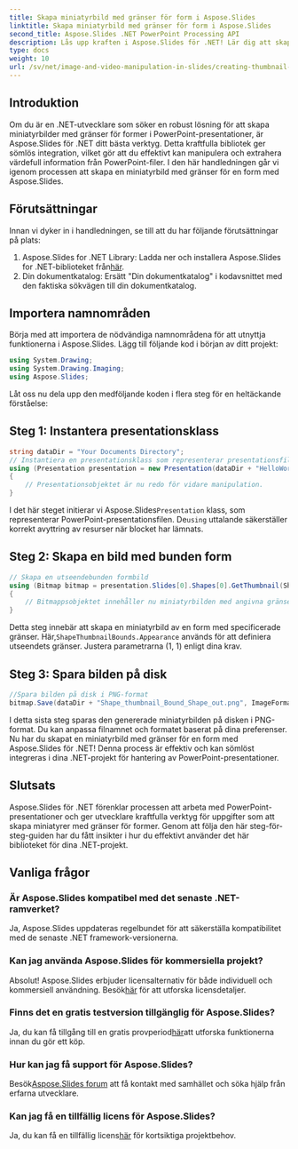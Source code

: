 ```yaml
---
title: Skapa miniatyrbild med gränser för form i Aspose.Slides
linktitle: Skapa miniatyrbild med gränser för form i Aspose.Slides
second_title: Aspose.Slides .NET PowerPoint Processing API
description: Lås upp kraften i Aspose.Slides för .NET! Lär dig att skapa formminiatyrer utan ansträngning med gränser med hjälp av vår steg-för-steg-guide.
type: docs
weight: 10
url: /sv/net/image-and-video-manipulation-in-slides/creating-thumbnail-bounds-shape/
---
```

## Introduktion
Om du är en .NET-utvecklare som söker en robust lösning för att skapa miniatyrbilder med gränser för former i PowerPoint-presentationer, är Aspose.Slides för .NET ditt bästa verktyg. Detta kraftfulla bibliotek ger sömlös integration, vilket gör att du effektivt kan manipulera och extrahera värdefull information från PowerPoint-filer. I den här handledningen går vi igenom processen att skapa en miniatyrbild med gränser för en form med Aspose.Slides.
## Förutsättningar
Innan vi dyker in i handledningen, se till att du har följande förutsättningar på plats:
1.  Aspose.Slides for .NET Library: Ladda ner och installera Aspose.Slides for .NET-biblioteket från[här](https://releases.aspose.com/slides/net/).
2. Din dokumentkatalog: Ersätt "Din dokumentkatalog" i kodavsnittet med den faktiska sökvägen till din dokumentkatalog.
## Importera namnområden
Börja med att importera de nödvändiga namnområdena för att utnyttja funktionerna i Aspose.Slides. Lägg till följande kod i början av ditt projekt:
```csharp
using System.Drawing;
using System.Drawing.Imaging;
using Aspose.Slides;
```
Låt oss nu dela upp den medföljande koden i flera steg för en heltäckande förståelse:
## Steg 1: Instantera presentationsklass
```csharp
string dataDir = "Your Documents Directory";
// Instantiera en presentationsklass som representerar presentationsfilen
using (Presentation presentation = new Presentation(dataDir + "HelloWorld.pptx"))
{
    // Presentationsobjektet är nu redo för vidare manipulation.
}
```
 I det här steget initierar vi Aspose.Slides`Presentation` klass, som representerar PowerPoint-presentationsfilen. De`using` uttalande säkerställer korrekt avyttring av resurser när blocket har lämnats.
## Steg 2: Skapa en bild med bunden form
```csharp
// Skapa en utseendebunden formbild
using (Bitmap bitmap = presentation.Slides[0].Shapes[0].GetThumbnail(ShapeThumbnailBounds.Appearance, 1, 1))
{
    // Bitmappsobjektet innehåller nu miniatyrbilden med angivna gränser.
}
```
 Detta steg innebär att skapa en miniatyrbild av en form med specificerade gränser. Här,`ShapeThumbnailBounds.Appearance` används för att definiera utseendets gränser. Justera parametrarna (1, 1) enligt dina krav.
## Steg 3: Spara bilden på disk
```csharp
//Spara bilden på disk i PNG-format
bitmap.Save(dataDir + "Shape_thumbnail_Bound_Shape_out.png", ImageFormat.Png);
```
I detta sista steg sparas den genererade miniatyrbilden på disken i PNG-format. Du kan anpassa filnamnet och formatet baserat på dina preferenser.
Nu har du skapat en miniatyrbild med gränser för en form med Aspose.Slides för .NET! Denna process är effektiv och kan sömlöst integreras i dina .NET-projekt för hantering av PowerPoint-presentationer.
## Slutsats
Aspose.Slides för .NET förenklar processen att arbeta med PowerPoint-presentationer och ger utvecklare kraftfulla verktyg för uppgifter som att skapa miniatyrer med gränser för former. Genom att följa den här steg-för-steg-guiden har du fått insikter i hur du effektivt använder det här biblioteket för dina .NET-projekt.
## Vanliga frågor
### Är Aspose.Slides kompatibel med det senaste .NET-ramverket?
Ja, Aspose.Slides uppdateras regelbundet för att säkerställa kompatibilitet med de senaste .NET framework-versionerna.
### Kan jag använda Aspose.Slides för kommersiella projekt?
 Absolut! Aspose.Slides erbjuder licensalternativ för både individuell och kommersiell användning. Besök[här](https://purchase.aspose.com/buy) för att utforska licensdetaljer.
### Finns det en gratis testversion tillgänglig för Aspose.Slides?
 Ja, du kan få tillgång till en gratis provperiod[här](https://releases.aspose.com/)att utforska funktionerna innan du gör ett köp.
### Hur kan jag få support för Aspose.Slides?
 Besök[Aspose.Slides forum](https://forum.aspose.com/c/slides/11) att få kontakt med samhället och söka hjälp från erfarna utvecklare.
### Kan jag få en tillfällig licens för Aspose.Slides?
 Ja, du kan få en tillfällig licens[här](https://purchase.aspose.com/temporary-license/) för kortsiktiga projektbehov.